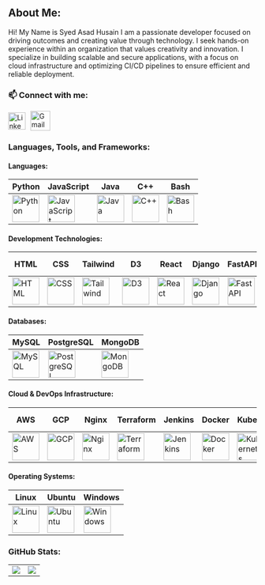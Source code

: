 <!-- ### Hi there 👋 -->

<!--
**husainasad/husainasad** is a ✨ _special_ ✨ repository because its `README.md` (this file) appears on your GitHub profile.

Here are some ideas to get you started:

- 🔭 I’m currently working on ...
- 🌱 I’m currently learning ...
- 👯 I’m looking to collaborate on ...
- 🤔 I’m looking for help with ...
- 💬 Ask me about ...
- 📫 How to reach me: ...
- 😄 Pronouns: ...
- ⚡ Fun fact: ...
-->
## About Me:
Hi! My Name is Syed Asad Husain
I am a passionate developer focused on driving outcomes and creating value through technology.
I seek hands-on experience within an organization that values creativity and innovation.
I specialize in building scalable and secure applications, with a focus on cloud infrastructure and optimizing CI/CD pipelines to ensure efficient and reliable deployment.

### 📫 Connect with me:

<div style="display: flex; align-items: center;">
  <a href="https://www.linkedin.com/in/asadhusain99/" target="_blank">
    <picture>
      <source srcset="https://cdn.jsdelivr.net/gh/devicons/devicon/icons/linkedin/linkedin-original.svg" media="(prefers-color-scheme: light)">
      <source srcset="https://cdn.jsdelivr.net/gh/devicons/devicon/icons/linkedin/linkedin-original.svg" media="(prefers-color-scheme: dark)">
      <img src="https://cdn.jsdelivr.net/gh/devicons/devicon/icons/linkedin/linkedin-original.svg" alt="LinkedIn" width="35px" style="margin-right:10px;">
    </picture>
  </a>
  <a href="mailto:asad1999@gmail.com">
    <picture>
      <img src="https://upload.wikimedia.org/wikipedia/commons/4/4e/Gmail_Icon.png" alt="Gmail" width="40px" style="margin-right:10px;">
    </picture>
  </a>
</div>

### Languages, Tools, and Frameworks:

<div>

#### Languages:

| Python | JavaScript | Java | C++ | Bash |
|--------|------------|------|-----|------|
| <img src="https://cdn.jsdelivr.net/gh/devicons/devicon@latest/icons/python/python-original.svg" title="Python" alt="Python" width="55" height="55"/> | <img src="https://cdn.jsdelivr.net/gh/devicons/devicon@latest/icons/javascript/javascript-plain.svg" title="JavaScript" alt="JavaScript" width="55" height="55"/> | <img src="https://cdn.jsdelivr.net/gh/devicons/devicon@latest/icons/java/java-original.svg" title="Java" alt="Java" width="55" height="55"/> | <img src="https://cdn.jsdelivr.net/gh/devicons/devicon@latest/icons/cplusplus/cplusplus-original.svg" title="C++" alt="C++" width="55" height="55"/> | <img src="https://cdn.jsdelivr.net/gh/devicons/devicon@latest/icons/bash/bash-original.svg" title="Bash" alt="Bash" width="55" height="55"/> |

#### Development Technologies:

| HTML | CSS | Tailwind | D3 | React | Django | FastAPI | Flask | Spring Boot | Android Studio |
|------|-----|----------|----|-------|--------|---------|-------|-------------|----------------|
| <img src="https://cdn.jsdelivr.net/gh/devicons/devicon@latest/icons/html5/html5-original.svg" title="HTML" alt="HTML" width="55" height="55"/> | <img src="https://cdn.jsdelivr.net/gh/devicons/devicon@latest/icons/css3/css3-original.svg" title="CSS" alt="CSS" width="55" height="55"/> | <img src="https://cdn.jsdelivr.net/gh/devicons/devicon@latest/icons/tailwindcss/tailwindcss-original.svg" title="Tailwind" alt="Tailwind" width="55" height="55"/> | <img src="https://cdn.jsdelivr.net/gh/devicons/devicon@latest/icons/d3js/d3js-original.svg" title="D3" alt="D3" width="55" height="55"/> | <img src="https://cdn.jsdelivr.net/gh/devicons/devicon@latest/icons/react/react-original.svg" title="React" alt="React" width="55" height="55"/> | <img src="https://cdn.jsdelivr.net/gh/devicons/devicon@latest/icons/django/django-plain.svg" title="Django" alt="Django" width="55" height="55"/> | <img src="https://cdn.jsdelivr.net/gh/devicons/devicon@latest/icons/fastapi/fastapi-original.svg" title="FastAPI" alt="FastAPI" width="55" height="55"/> | <img src="https://cdn.jsdelivr.net/gh/devicons/devicon@latest/icons/flask/flask-original.svg" title="Flask" alt="Flask" width="55" height="55"/> | <img src="https://cdn.jsdelivr.net/gh/devicons/devicon@latest/icons/spring/spring-original.svg" title="Spring Boot" alt="Spring Boot" width="55" height="55"/> | <img src="https://cdn.jsdelivr.net/gh/devicons/devicon@latest/icons/androidstudio/androidstudio-original.svg" title="Android Studio" alt="Android Studio" width="55" height="55"/> |

#### Databases:

| MySQL | PostgreSQL | MongoDB |
|-------|------------|---------|
| <img src="https://cdn.jsdelivr.net/gh/devicons/devicon@latest/icons/mysql/mysql-original.svg" title="MySQL" alt="MySQL" width="55" height="55"/> |<img src="https://cdn.jsdelivr.net/gh/devicons/devicon@latest/icons/postgresql/postgresql-original.svg" title="PostgreSQL" alt="PostgreSQL" width="55" height="55"/> | <img src="https://cdn.jsdelivr.net/gh/devicons/devicon@latest/icons/mongodb/mongodb-original.svg" title="MongoDB" alt="MongoDB" width="55" height="55"/> |

#### Cloud & DevOps Infrastructure:

| AWS | GCP | Nginx | Terraform | Jenkins | Docker | Kubernetes | GitHub Actions | GitHub | Git |
|-----|-----|-------|-----------|---------|--------|------------|----------------|--------|-----|
| <img src="https://cdn.jsdelivr.net/gh/devicons/devicon@latest/icons/amazonwebservices/amazonwebservices-original-wordmark.svg" title="AWS" alt="AWS" width="55" height="55"/> | <img src="https://cdn.jsdelivr.net/gh/devicons/devicon@latest/icons/googlecloud/googlecloud-original.svg" title="GCP" alt="GCP" width="55" height="55"/> |<img src="https://cdn.jsdelivr.net/gh/devicons/devicon@latest/icons/nginx/nginx-original.svg" title="Nginx" alt="Nginx" width="55" height="55"/> | <img src="https://cdn.jsdelivr.net/gh/devicons/devicon@latest/icons/terraform/terraform-original.svg" title="Terraform" alt="Terraform" width="55" height="55"/> | <img src="https://cdn.jsdelivr.net/gh/devicons/devicon@latest/icons/jenkins/jenkins-original.svg" title="Jenkins" alt="Jenkins" width="55" height="55"/> | <img src="https://cdn.jsdelivr.net/gh/devicons/devicon@latest/icons/docker/docker-original.svg" title="Docker" alt="Docker" width="55" height="55"/> | <img src="https://cdn.jsdelivr.net/gh/devicons/devicon@latest/icons/kubernetes/kubernetes-original.svg" title="Kubernetes" alt="Kubernetes" width="55" height="55"/> | <img src="https://cdn.jsdelivr.net/gh/devicons/devicon@latest/icons/githubactions/githubactions-original.svg" title="GitHub Actions" alt="GitHub Actions" width="55" height="55"/> | <img src="https://cdn.jsdelivr.net/gh/devicons/devicon@latest/icons/github/github-original.svg" title="GitHub" alt="GitHub" width="55" height="55"/> | <img src="https://cdn.jsdelivr.net/gh/devicons/devicon@latest/icons/git/git-original.svg" title="Git" alt="Git" width="55" height="55"/> |

#### Operating Systems:

| Linux | Ubuntu | Windows |
|-------|--------|---------|
| <img src="https://cdn.jsdelivr.net/gh/devicons/devicon@latest/icons/linux/linux-original.svg" title="Linux" alt="Linux" width="55" height="55"/> | <img src="https://cdn.jsdelivr.net/gh/devicons/devicon@latest/icons/ubuntu/ubuntu-original.svg" title="Ubuntu" alt="Ubuntu" width="55" height="55"/> | <img src="https://cdn.jsdelivr.net/gh/devicons/devicon@latest/icons/windows11/windows11-original.svg" title="Windows" alt="Windows" width="55" height="55"/> |

</div>

### GitHub Stats:

<div style="text-align: center;">
    <table style="margin: auto;">
        <tr>
            <td>
                <img src="https://github-readme-stats.vercel.app/api?username=husainasad&count_private=true&show_icons=true&theme=tokyonight"/>
            </td>
            <td>
                <img src="https://github-readme-stats.vercel.app/api/top-langs/?username=husainasad&langs_count=10&layout=compact&hide=php,scss,css,html,batchfile,gherkin,freemarker,xslt,tsql,ruby"/>
            </td>
        </tr>
    </table>
</div>
